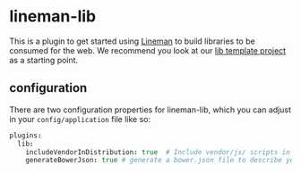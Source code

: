 # lineman-lib

This is a plugin to get started using
[Lineman](http://linemanjs.com) to build libraries to be consumed for the web. We recommend you look at our
[lib template project](https://github.com/linemanjs/lineman-lib-template/)
as a starting point.

## configuration

There are two configuration properties for lineman-lib, which you can adjust in your `config/application` file like so:

``` coffeescript
plugins:
  lib:
    includeVendorInDistribution: true  # Include vendor/js/ scripts in your distribution (default: false)
    generateBowerJson: true # generate a bower.json file to describe your library (default: true)

```
